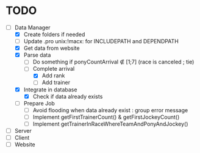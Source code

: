 # TODO
- [ ] Data Manager
    - [x] Create folders if needed
    - [ ] Update .pro unix:!macx: for INCLUDEPATH and DEPENDPATH
    - [x] Get data from website
    - [x] Parse data
        - [ ] Do something if ponyCountArrival ∉ \[1;7\] \(race is canceled ; tie\)
        - [ ] Complete arrival
            - [x] Add rank
            - [ ] Add trainer
    - [x] Integrate in database
        - [x] Check if data already exists
    - [ ] Prepare Job
        - [ ] Avoid flooding when data already exist : group error message
        - [ ] Implement getFirstTrainerCount() & getFirstJockeyCount()
        - [ ] Implement getTrainerInRaceWhereTeamAndPonyAndJockey()
- [ ] Server
- [ ] Client
- [ ] Website
